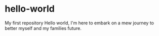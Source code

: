 # hello-world
My first repository 
Hello world, I'm here to embark on a mew journey to better myself and my families future.
